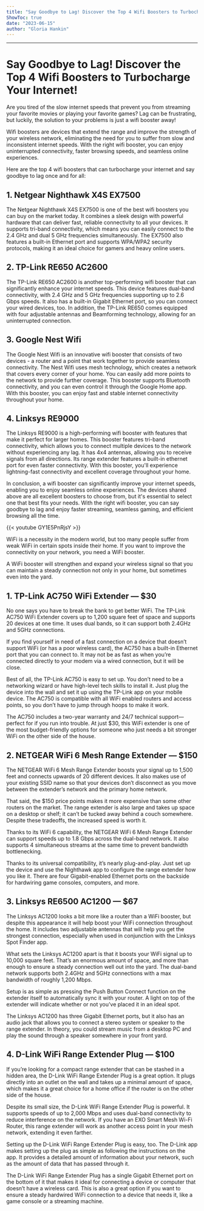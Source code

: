 ```yaml
---
title: "Say Goodbye to Lag! Discover the Top 4 Wifi Boosters to Turbocharge Your Internet!"
ShowToc: true 
date: "2023-06-15"
author: "Gloria Hankin"
---
```

*****
# Say Goodbye to Lag! Discover the Top 4 Wifi Boosters to Turbocharge Your Internet!

Are you tired of the slow internet speeds that prevent you from streaming your favorite movies or playing your favorite games? Lag can be frustrating, but luckily, the solution to your problems is just a wifi booster away! 

Wifi boosters are devices that extend the range and improve the strength of your wireless network, eliminating the need for you to suffer from slow and inconsistent internet speeds. With the right wifi booster, you can enjoy uninterrupted connectivity, faster browsing speeds, and seamless online experiences.

Here are the top 4 wifi boosters that can turbocharge your internet and say goodbye to lag once and for all:

## 1. Netgear Nighthawk X4S EX7500

The Netgear Nighthawk X4S EX7500 is one of the best wifi boosters you can buy on the market today. It combines a sleek design with powerful hardware that can deliver fast, reliable connectivity to all your devices. It supports tri-band connectivity, which means you can easily connect to the 2.4 GHz and dual 5 GHz frequencies simultaneously. The EX7500 also features a built-in Ethernet port and supports WPA/WPA2 security protocols, making it an ideal choice for gamers and heavy online users.

## 2. TP-Link RE650 AC2600

The TP-Link RE650 AC2600 is another top-performing wifi booster that can significantly enhance your internet speeds. This device features dual-band connectivity, with 2.4 GHz and 5 GHz frequencies supporting up to 2.6 Gbps speeds. It also has a built-in Gigabit Ethernet port, so you can connect your wired devices, too. In addition, the TP-Link RE650 comes equipped with four adjustable antennas and Beamforming technology, allowing for an uninterrupted connection.

## 3. Google Nest Wifi

The Google Nest Wifi is an innovative wifi booster that consists of two devices - a router and a point that work together to provide seamless connectivity. The Nest Wifi uses mesh technology, which creates a network that covers every corner of your home. You can easily add more points to the network to provide further coverage. This booster supports Bluetooth connectivity, and you can even control it through the Google Home app. With this booster, you can enjoy fast and stable internet connectivity throughout your home.

## 4. Linksys RE9000

The Linksys RE9000 is a high-performing wifi booster with features that make it perfect for larger homes. This booster features tri-band connectivity, which allows you to connect multiple devices to the network without experiencing any lag. It has 4x4 antennas, allowing you to receive signals from all directions. Its range extender features a built-in ethernet port for even faster connectivity. With this booster, you'll experience lightning-fast connectivity and excellent coverage throughout your home.

In conclusion, a wifi booster can significantly improve your internet speeds, enabling you to enjoy seamless online experiences. The devices shared above are all excellent boosters to choose from, but it's essential to select one that best fits your needs. With the right wifi booster, you can say goodbye to lag and enjoy faster streaming, seamless gaming, and efficient browsing all the time.

{{< youtube GY1E5PnRjsY >}} 



WiFi is a necessity in the modern world, but too many people suffer from weak WiFi in certain spots inside their home. If you want to improve the connectivity on your network, you need a WiFi booster. 
 
A WiFi booster will strengthen and expand your wireless signal so that you can maintain a steady connection not only in your home, but sometimes even into the yard.
 
## 1. TP-Link AC750 WiFi Extender — $30
 
No one says you have to break the bank to get better WiFi. The TP-Link AC750 WiFi Extender covers up to 1,200 square feet of space and supports 20 devices at one time. It uses dual bands, so it can support both 2.4GHz and 5GHz connections. 
 

 
If you find yourself in need of a fast connection on a device that doesn’t support WiFi (or has a poor wireless card), the AC750 has a built-in Ethernet port that you can connect to. It may not be as fast as when you’re connected directly to your modem via a wired connection, but it will be close. 
 
Best of all, the TP-Link AC750 is easy to set up. You don’t need to be a networking wizard or have high-level tech skills to install it. Just plug the device into the wall and set it up using the TP-Link app on your mobile device. The AC750 is compatible with all WiFi enabled routers and access points, so you don’t have to jump through hoops to make it work.
 
The AC750 includes a two-year warranty and 24/7 technical support—perfect for if you run into trouble. At just $30, this WiFi extender is one of the most budget-friendly options for someone who just needs a bit stronger WiFi on the other side of the house. 
 
## 2. NETGEAR WiFi 6 Mesh Range Extender — $150
 
The NETGEAR WiFi 6 Mesh Range Extender boosts your signal up to 1,500 feet and connects upwards of 20 different devices. It also makes use of your existing SSID name so that your devices don’t disconnect as you move between the extender’s network and the primary home network.
 
That said, the $150 price points makes it more expensive than some other routers on the market. The range extender is also large and takes up space on a desktop or shelf; it can’t be tucked away behind a couch somewhere. Despite these tradeoffs, the increased speed is worth it.
 
Thanks to its WiFi 6 capability, the NETGEAR WiFi 6 Mesh Range Extender can support speeds up to 1.8 Gbps across the dual-band network. It also supports 4 simultaneous streams at the same time to prevent bandwidth bottlenecking. 
 
Thanks to its universal compatibility, it’s nearly plug-and-play. Just set up the device and use the Nighthawk app to configure the range extender how you like it. There are four Gigabit-enabled Ethernet ports on the backside for hardwiring game consoles, computers, and more. 
 
## 3. Linksys RE6500 AC1200 — $67
 
The Linksys AC1200 looks a bit more like a router than a WiFi booster, but despite this appearance it will help boost your WiFi connection throughout the home. It includes two adjustable antennas that will help you get the strongest connection, especially when used in conjunction with the Linksys Spot Finder app. 
 
What sets the Linksys AC1200 apart is that it boosts your WiFi signal up to 10,000 square feet. That’s an enormous amount of space, and more than enough to ensure a steady connection well out into the yard. The dual-band network supports both 2.4GHz and 5GHz connections with a max bandwidth of roughly 1,200 Mbps. 
 
Setup is as simple as pressing the Push Button Connect function on the extender itself to automatically sync it with your router. A light on top of the extender will indicate whether or not you’ve placed it in an ideal spot. 
 
The Linksys AC1200 has three Gigabit Ethernet ports, but it also has an audio jack that allows you to connect a stereo system or speaker to the range extender. In theory, you could stream music from a desktop PC and play the sound through a speaker somewhere in your front yard. 
 
## 4. D-Link WiFi Range Extender Plug — $100
 
If you’re looking for a compact range extender that can be stashed in a hidden area, the D-Link WiFi Range Extender Plug is a great option. It plugs directly into an outlet on the wall and takes up a minimal amount of space, which makes it a great choice for a home office if the router is on the other side of the house.
 
Despite its small size, the D-Link WiFi Range Extender Plug is powerful. It supports speeds of up to 2,000 Mbps and uses dual-band connectivity to reduce interference on the network. If you have an EXO Smart Mesh Wi-Fi Router, this range extender will work as another access point in your mesh network, extending it even farther.
 
Setting up the D-Link WiFi Range Extender Plug is easy, too. The D-Link app makes setting up the plug as simple as following the instructions on the app. It provides a detailed amount of information about your network, such as the amount of data that has passed through it. 
 
The D-Link WiFi Range Extender Plug has a single Gigabit Ethernet port on the bottom of it that makes it ideal for connecting a device or computer that doesn’t have a wireless card. This is also a great option if you want to ensure a steady hardwired WiFi connection to a device that needs it, like a game console or a streaming machine. 



